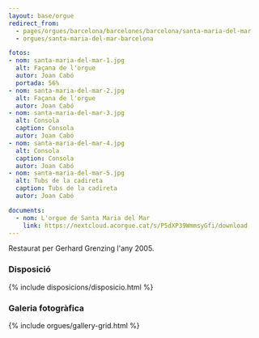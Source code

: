 ```yaml
---
layout: base/orgue
redirect_from:
  - pages/orgues/barcelona/barcelones/barcelona/santa-maria-del-mar
  - orgues/santa-maria-del-mar-barcelona

fotos:
- nom: santa-maria-del-mar-1.jpg
  alt: Façana de l'orgue
  autor: Joan Cabó
  portada: 56%
- nom: santa-maria-del-mar-2.jpg
  alt: Façana de l'orgue
  autor: Joan Cabó
- nom: santa-maria-del-mar-3.jpg
  alt: Consola
  caption: Consola
  autor: Joan Cabó
- nom: santa-maria-del-mar-4.jpg
  alt: Consola
  caption: Consola
  autor: Joan Cabó
- nom: santa-maria-del-mar-5.jpg
  alt: Tubs de la cadireta 
  caption: Tubs de la cadireta
  autor: Joan Cabó

documents:
  - nom: L'orgue de Santa Maria del Mar
    link: https://nextcloud.acorgue.cat/s/P5dXP39WmmsyGfi/download
---
```


Restaurat per Gerhard Grenzing l'any 2005. 

### Disposició

{% include disposicions/disposicio.html %}

### Galeria fotogràfica

{% include orgues/gallery-grid.html %}
